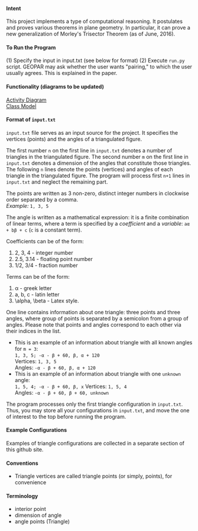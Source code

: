 #### Intent
This project implements a type of computational reasoning. It postulates and proves various theorems
in plane geometry. In particular, it can prove a new generalization of Morley's Trisector Theorem (as of June, 2016).

#### To Run the Program
(1) Specify the input in input.txt (see below for format)
(2) Execute `run.py` script. GEOPAR may ask whether the user wants "pairing," to which the user usually agrees. This is explained in the paper.

#### Functionality (diagrams to be updated)
[Activity Diagram](https://drive.google.com/open?id=1NkYzuc2SvzuM0E-Suw00hTjIOd0kKMthwJZFddhUuCc)  
[Class Model](https://drive.google.com/open?id=0B13UVf6NnzqsUnRobzFkcldDR2c)

#### Format of `input.txt`
`input.txt` file serves as an input source for the project. It specifies the vertices (points) and the angles of a triangulated figure.

The first number `n` on the first line in `input.txt` denotes a number of triangles in the triangulated figure.
The second number `m` on the first line in `input.txt` denotes a dimension of the angles that constitute those triangles.
The following `n` lines denote the points (vertices) and angles of each triangle in the triangulated figure.
The program will process first `n+1` lines in `input.txt` and neglect the remaining part.

The points are written as 3 non-zero, distinct integer numbers in clockwise order separated by a comma.  
_Example:_ `1, 3, 5`

The angle is written as a mathematical expression:
it is a finite combination of linear terms, where a term is specified by a
_coefficient_ and a _variable_: `aα + bβ + c` (`c` is a constant term).

Coefficients can be of the form:
1. 2, 3, 4 - integer number
2. 2.5, 3.14 - floating point number
3. 1/2, 3/4 - fraction number

Terms can be of the form:
1. α - greek letter
2. a, b, c - latin letter
3. \alpha, \beta - Latex style.

One line contains information about one triangle: three points and three angles,
where group of points is separated by a semicolon from a group of angles. 
Please note that points and angles correspond to each other via their indices in the list.

* This is an example of an information about triangle with all known angles for `m = 3`:  
  `1, 3, 5; -α - β + 60, β, α + 120`  
  Vertices: `1, 3, 5`  
  Angles: `-α - β + 60, β, α + 120`
* This is an example of an information about triangle with one `unknown` angle:  
  `1, 5, 4; -α - β + 60, β, x`
  Vertices: `1, 5, 4`  
  Angles: `-α - β + 60, β + 60, unknown`

The program processes only the first triangle configuration in `input.txt`.
Thus, you may store all your configurations in `input.txt`, and move the one of interest to the top
before running the program.

#### Example Configurations
Examples of triangle configurations are collected in a separate section of this github site.

#### Conventions
- Triangle vertices are called triangle points (or simply, points), for convenience

#### Terminology
- interior point
- dimension of angle
- angle points (Triangle)
